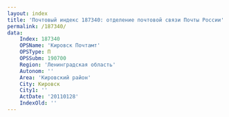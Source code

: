```yaml
---
layout: index
title: 'Почтовый индекс 187340: отделение почтовой связи Почты России'
permalink: /187340/
data:
    Index: 187340
    OPSName: 'Кировск Почтамт'
    OPSType: П
    OPSSubm: 190700
    Region: 'Ленинградская область'
    Autonom: ''
    Area: 'Кировский район'
    City: Кировск
    City1: ''
    ActDate: '20110128'
    IndexOld: ''
---
```

